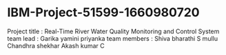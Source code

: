 # IBM-Project-51599-1660980720
 Project title : Real-Time River Water Quality Monitoring and Control System
 team lead : Garika yamini priyanka 
 team members : Shiva bharathi S
                mullu Chandhra shekhar 
                Akash kumar C
